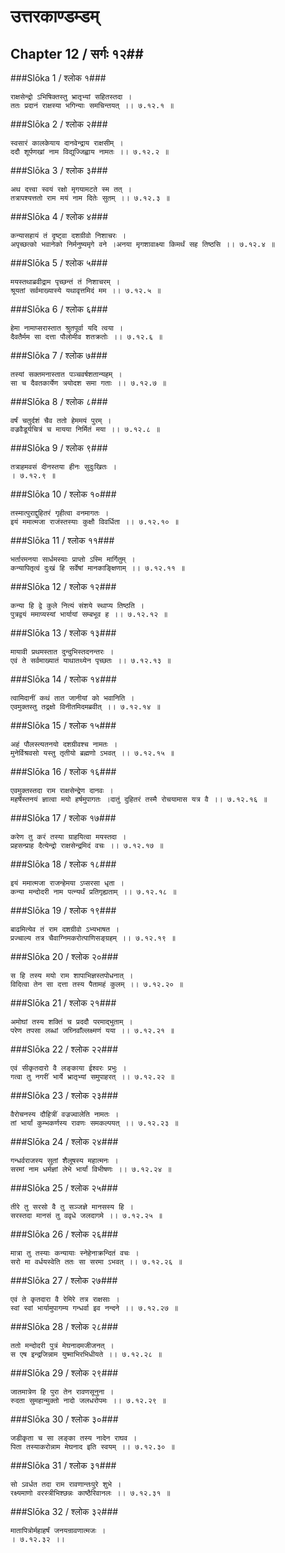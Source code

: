 उत्तरकाण्डम्डम्
===============================


## Chapter 12  / सर्गः १२##


###Slōka 1 / श्लोक १###


    राक्षसेन्द्रो ऽभिषिक्तस्तु भ्रातृभ्यां सहितस्तदा ।
    ततः प्रदानं राक्षस्या भगिन्याः समचिन्तयत् ।। ७.१२.१ ॥


###Slōka 2 / श्लोक २###


    स्वसारं कालकेयाय दानवेन्द्राय राक्षसीम् ।
    ददौ शूर्पणखां नाम विद्युज्जिह्वाय नामतः ।। ७.१२.२ ॥


###Slōka 3 / श्लोक ३###


    अथ दत्त्वा स्वयं रक्षो मृगयामटते स्म तत् ।
    तत्रापश्यत्ततो राम मयं नाम दितेः सुतम् ।। ७.१२.३ ॥


###Slōka 4 / श्लोक ४###


    कन्यासहायं तं दृष्ट्वा दशग्रीवो निशाचरः ।
    अपृच्छत्को भवानेको निर्मनुष्यमृगे वने ।अनया मृगशावाक्ष्या किमर्थं सह तिष्ठसि ।। ७.१२.४ ॥


###Slōka 5 / श्लोक ५###


    मयस्तथाब्रवीद्राम पृच्छन्तं तं निशाचरम् ।
    श्रूयतां सर्वमाख्यास्ये यथावृत्तमिदं मम ।। ७.१२.५ ॥


###Slōka 6 / श्लोक ६###


    हेमा नामाप्सरास्तात श्रुतपूर्वा यदि त्वया ।
    दैवतैर्मम सा दत्ता पौलोमीव शतक्रतोः ।। ७.१२.६ ॥


###Slōka 7 / श्लोक ७###


    तस्यां सक्तमनास्तात पञ्चवर्षशतान्यहम् ।
    सा च दैवतकार्येण त्रयोदश समा गताः ।। ७.१२.७ ॥


###Slōka 8 / श्लोक ८###


    वर्षं चतुर्दशं चैव ततो हेममयं पुरम् ।
    वज्रवैडूर्यचित्रं च मायया निर्मितं मया ।। ७.१२.८ ॥


###Slōka 9 / श्लोक ९###


    तत्राहमवसं दीनस्तया हीनः सुदुःखितः ।
    । ७.१२.९ ॥


###Slōka 10 / श्लोक १०###


    तस्मात्पुराद्दुहितरं गृहीत्वा वनमागतः ।
    इयं ममात्मजा राजंस्तस्याः कुक्षौ विवर्धिता ।। ७.१२.१० ॥


###Slōka 11 / श्लोक ११###


    भर्तारमनया सार्धमस्याः प्राप्तो ऽस्मि मार्गितुम् ।
    कन्यापितृत्वं दुःखं हि सर्वेषां मानकाङ्क्षिणाम् ।। ७.१२.११ ॥


###Slōka 12 / श्लोक १२###


    कन्या हि द्वे कुले नित्यं संशये स्थाप्य तिष्ठति ।
    पुत्रद्वयं ममाप्यस्यां भार्यायां सम्बभूव ह ।। ७.१२.१२ ॥


###Slōka 13 / श्लोक १३###


    मायावी प्रथमस्तात दुन्दुभिस्तदनन्तरः ।
    एवं ते सर्वमाख्यातं याथातथ्येन पृच्छतः ।। ७.१२.१३ ॥


###Slōka 14 / श्लोक १४###


    त्वामिदानीं कथं तात जानीयां को भवानिति ।
    एवमुक्तस्तु तद्रक्षो विनीतमिदमब्रवीत् ।। ७.१२.१४ ॥


###Slōka 15 / श्लोक १५###


    अहं पौलस्त्यतनयो दशग्रीवश्च नामतः ।
    मुनेर्विश्रवसो यस्तु तृतीयो ब्रह्मणो ऽभवत् ।। ७.१२.१५ ॥


###Slōka 16 / श्लोक १६###


    एवमुक्तस्तदा राम राक्षसेन्द्रेण दानवः ।
    महर्षेस्तनयं ज्ञात्वा मयो हर्षमुपागतः ।दातुं दुहितरं तस्मै रोचयामास यत्र वै ।। ७.१२.१६ ॥


###Slōka 17 / श्लोक १७###


    करेण तु करं तस्या ग्राहयित्वा मयस्तदा ।
    प्रहसन्प्राह दैत्येन्द्रो राक्षसेन्द्रमिदं वचः ।। ७.१२.१७ ॥


###Slōka 18 / श्लोक १८###


    इयं ममात्मजा राजन्हेमया ऽप्सरसा धृता ।
    कन्या मन्दोदरी नाम पत्न्यर्थं प्रतिगृह्यताम् ।। ७.१२.१८ ॥


###Slōka 19 / श्लोक १९###


    बाढमित्येव तं राम दशग्रीवो ऽभ्यभाषत ।
    प्रज्चाल्य तत्र चैवाग्निमकरोत्पाणिसङ्ग्रहम् ।। ७.१२.१९ ॥


###Slōka 20 / श्लोक २०###


    स हि तस्य मयो राम शापाभिज्ञस्तपोधनात् ।
    विदित्वा तेन सा दत्ता तस्य पैतामहं कुलम् ।। ७.१२.२० ॥


###Slōka 21 / श्लोक २१###


    अमोघां तस्य शक्तिं च प्रददौ परमाद्भुताम् ।
    परेण तपसा लब्धां जघ्निवाँल्लक्ष्मणं यया ।। ७.१२.२१ ॥


###Slōka 22 / श्लोक २२###


    एवं सीकृतदारो वै लङ्काया ईश्वरः प्रभुः ।
    गत्वा तु नगरीं भार्ये भ्रातृभ्यां समुपाहरत् ।। ७.१२.२२ ॥


###Slōka 23 / श्लोक २३###


    वैरोचनस्य दौहित्रीं वज्रज्वालेति नामतः ।
    तां भार्यां कुम्भकर्णस्य रावणः समकल्पयत् ।। ७.१२.२३ ॥


###Slōka 24 / श्लोक २४###


    गन्धर्वराजस्य सुतां शैलूषस्य महात्मनः ।
    सरमां नाम धर्मज्ञां लेभे भार्यां विभीषणः ।। ७.१२.२४ ॥


###Slōka 25 / श्लोक २५###


    तीरे तु सरसो वै तु सञ्जज्ञे मानसस्य हि ।
    सरस्तदा मानसं तु ववृधे जलदागमे ।। ७.१२.२५ ॥


###Slōka 26 / श्लोक २६###


    मात्रा तु तस्याः कन्यायाः स्नेहेनाक्रन्दितं वचः ।
    सरो मा वर्धयस्वेति ततः सा सरमा ऽभवत् ।। ७.१२.२६ ॥


###Slōka 27 / श्लोक २७###


    एवं ते कृतदारा वै रेमिरे तत्र राक्षसाः ।
    स्वां स्वां भार्यामुपागम्य गन्धर्वा इव नन्दने ।। ७.१२.२७ ॥


###Slōka 28 / श्लोक २८###


    ततो मन्दोदरी पुत्रं मेघनादमजीजनत् ।
    स एष इन्द्रजिन्नाम युष्माभिरभिधीयते ।। ७.१२.२८ ॥


###Slōka 29 / श्लोक २९###


    जातमात्रेण हि पुरा तेन रावणसूनुना ।
    रुदता सुमहान्मुक्तो नादो जलधरोपमः ।। ७.१२.२९ ॥


###Slōka 30 / श्लोक ३०###


    जडीकृता च सा लङ्का तस्य नादेन राघव ।
    पिता तस्याकरोन्नाम मेघनाद इति स्वयम् ।। ७.१२.३० ॥


###Slōka 31 / श्लोक ३१###


    सो ऽवर्धत तदा राम रावणान्तःपुरे शुभे ।
    रक्ष्यमाणो वरस्त्रीभिश्छन्नः काष्ठैरिवानलः ।। ७.१२.३१ ॥


###Slōka 32 / श्लोक ३२###


    मातापित्रोर्महाहर्षं जनयन्रावणात्मजः ।
    । ७.१२.३२ ।।


